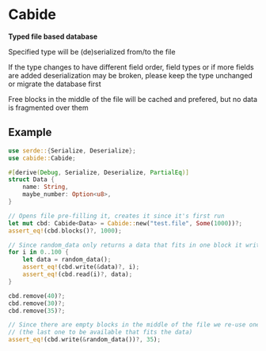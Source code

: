 # Cabide

**Typed file based database**

Specified type will be (de)serialized from/to the file

If the type changes to have different field order, field types or if more fields are added deserialization may be broken,
please keep the type unchanged or migrate the database first

Free blocks in the middle of the file will be cached and prefered, but no data is fragmented over them

## Example

```rust
use serde::{Serialize, Deserialize};
use cabide::Cabide;

#[derive(Debug, Serialize, Deserialize, PartialEq)]
struct Data {
    name: String,
    maybe_number: Option<u8>,
}

// Opens file pre-filling it, creates it since it's first run
let mut cbd: Cabide<Data> = Cabide::new("test.file", Some(1000))?;
assert_eq!(cbd.blocks()?, 1000);

// Since random_data only returns a data that fits in one block it writes continuously from last block
for i in 0..100 {
    let data = random_data();
    assert_eq!(cbd.write(&data)?, i);
    assert_eq!(cbd.read(i)?, data);
}

cbd.remove(40)?;
cbd.remove(30)?;
cbd.remove(35)?;

// Since there are empty blocks in the middle of the file we re-use one of them
// (the last one to be available that fits the data)
assert_eq!(cbd.write(&random_data())?, 35);
```
